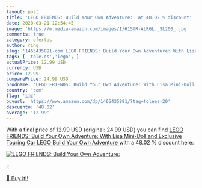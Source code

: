 ```yaml
---
layout: post
title: 'LEGO FRIENDS: Build Your Own Adventure:  at 48.02 % discount'
date: 2020-03-21 12:54:45
image: 'https://m.media-amazon.com/images/I/615fR-ALRGL._SL200_.jpg'
comments: true
category: ofertas
author: ring
slug: '1465435891-com LEGO FRIENDS: Build Your Own Adventure: With Lisa Mini-...'
tags: [ 'tole.es','lego', ]
actualPrice: 12.99 USD
currency: USD
price: 12.99
comparePrice: 24.99 USD
prodname: 'LEGO FRIENDS: Build Your Own Adventure: With Lisa Mini-Doll and Exclusive Touring Car  LEGO Build Your Own Adventure '
country: 'com'
flag: '🇺🇸'
buyurl: 'https://www.amazon.com/dp/1465435891/?tag=tolees-20'
descuento: '48.02'
average: '12.99'
---
```


With a final price of 12.99 USD (original: 24.99 USD) you can find [LEGO FRIENDS: Build Your Own Adventure: With Lisa Mini-Doll and Exclusive Touring Car  LEGO Build Your Own Adventure ](https://www.amazon.com/dp/1465435891/?tag=tolees-20) with a  48.02 % discount here:

[![LEGO FRIENDS: Build Your Own Adventure: ](https://m.media-amazon.com/images/I/615fR-ALRGL._SL200_.jpg)](https://www.amazon.com/dp/1465435891/?tag=tolees-20)

ℹ️:


[🛒 Buy it!!](https://www.amazon.com/dp/1465435891/?tag=tolees-20)
